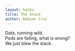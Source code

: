 ```yaml
---
layout: haiku
title: The Stack
author: Robson Cruz
---
```


Data, running wild. <br>
Pods are failing, what is wrong? <br>
We just blew the stack. <br>
